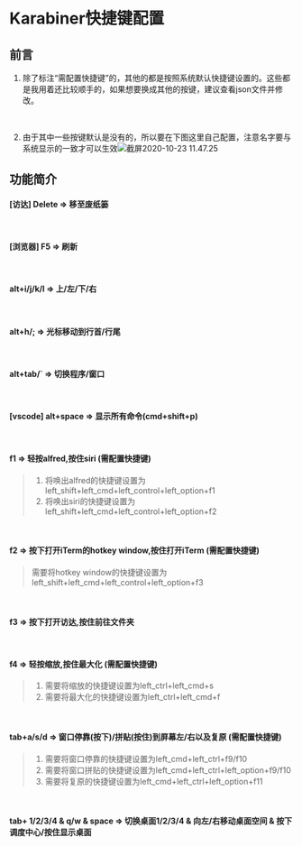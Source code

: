 # Karabiner快捷键配置

## 前言

1. 除了标注“需配置快捷键”的，其他的都是按照系统默认快捷键设置的。这些都是我用着还比较顺手的，如果想要换成其他的按键，建议查看json文件并修改。

<br>

2. 由于其中一些按键默认是没有的，所以要在下图这里自己配置，注意名字要与系统显示的一致才可以生效![截屏2020-10-23 11.47.25](https://i.loli.net/2020/10/23/7dEegioH8L2jszG.png)

## 功能简介

#### [访达] Delete => 移至废纸篓

<br>

#### [浏览器] F5 => 刷新

<br>

#### alt+i/j/k/l => 上/左/下/右

<br>

#### alt+h/; => 光标移动到行首/行尾

<br>

#### alt+tab/` => 切换程序/窗口

<br>

#### [vscode] alt+space => 显示所有命令(cmd+shift+p)

<br>

#### f1 => 轻按alfred,按住siri (需配置快捷键)

> 1. 将唤出alfred的快捷键设置为left_shift+left_cmd+left_control+left_option+f1
> 2. 将唤出siri的快捷键设置为left_shift+left_cmd+left_control+left_option+f2

<br>

#### f2 => 按下打开iTerm的hotkey window,按住打开iTerm (需配置快捷键)

> 需要将hotkey window的快捷键设置为left_shift+left_cmd+left_control+left_option+f3

<br>

#### f3 => 按下打开访达,按住前往文件夹

<br>

#### f4 => 轻按缩放,按住最大化 (需配置快捷键)

> 1. 需要将缩放的快捷键设置为left_ctrl+left_cmd+s
> 2. 需要将最大化的快捷键设置为left_ctrl+left_cmd+f

<br>

#### tab+a/s/d => 窗口停靠(按下)/拼贴(按住)到屏幕左/右以及复原 (需配置快捷键)

> 1. 需要将窗口停靠的快捷键设置为left_cmd+left_ctrl+f9/f10
> 2. 需要将窗口拼贴的快捷键设置为left_cmd+left_ctrl+left_option+f9/f10
> 3. 需要将复原的快捷键设置为left_cmd+left_ctrl+left_option+f11

<br>

#### tab+ 1/2/3/4 & q/w & space => 切换桌面1/2/3/4 & 向左/右移动桌面空间 & 按下调度中心/按住显示桌面

<br>



